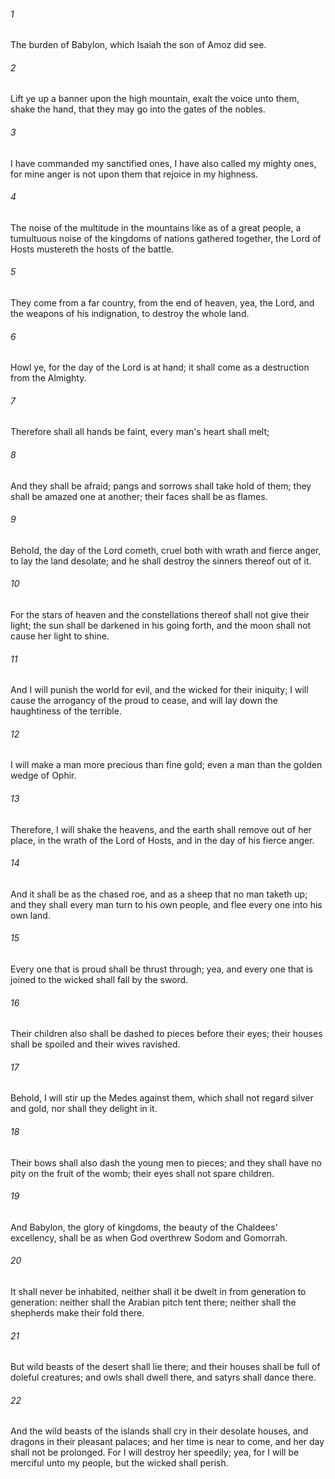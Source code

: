 ###### 1
The burden of Babylon, which Isaiah the son of Amoz did see.

###### 2
Lift ye up a banner upon the high mountain, exalt the voice unto them, shake the hand, that they may go into the gates of the nobles.

###### 3
I have commanded my sanctified ones, I have also called my mighty ones, for mine anger is not upon them that rejoice in my highness.

###### 4
The noise of the multitude in the mountains like as of a great people, a tumultuous noise of the kingdoms of nations gathered together, the Lord of Hosts mustereth the hosts of the battle.

###### 5
They come from a far country, from the end of heaven, yea, the Lord, and the weapons of his indignation, to destroy the whole land.

###### 6
Howl ye, for the day of the Lord is at hand; it shall come as a destruction from the Almighty.

###### 7
Therefore shall all hands be faint, every man's heart shall melt;

###### 8
And they shall be afraid; pangs and sorrows shall take hold of them; they shall be amazed one at another; their faces shall be as flames.

###### 9
Behold, the day of the Lord cometh, cruel both with wrath and fierce anger, to lay the land desolate; and he shall destroy the sinners thereof out of it.

###### 10
For the stars of heaven and the constellations thereof shall not give their light; the sun shall be darkened in his going forth, and the moon shall not cause her light to shine.

###### 11
And I will punish the world for evil, and the wicked for their iniquity; I will cause the arrogancy of the proud to cease, and will lay down the haughtiness of the terrible.

###### 12
I will make a man more precious than fine gold; even a man than the golden wedge of Ophir.

###### 13
Therefore, I will shake the heavens, and the earth shall remove out of her place, in the wrath of the Lord of Hosts, and in the day of his fierce anger.

###### 14
And it shall be as the chased roe, and as a sheep that no man taketh up; and they shall every man turn to his own people, and flee every one into his own land.

###### 15
Every one that is proud shall be thrust through; yea, and every one that is joined to the wicked shall fall by the sword.

###### 16
Their children also shall be dashed to pieces before their eyes; their houses shall be spoiled and their wives ravished.

###### 17
Behold, I will stir up the Medes against them, which shall not regard silver and gold, nor shall they delight in it.

###### 18
Their bows shall also dash the young men to pieces; and they shall have no pity on the fruit of the womb; their eyes shall not spare children.

###### 19
And Babylon, the glory of kingdoms, the beauty of the Chaldees' excellency, shall be as when God overthrew Sodom and Gomorrah.

###### 20
It shall never be inhabited, neither shall it be dwelt in from generation to generation: neither shall the Arabian pitch tent there; neither shall the shepherds make their fold there.

###### 21
But wild beasts of the desert shall lie there; and their houses shall be full of doleful creatures; and owls shall dwell there, and satyrs shall dance there.

###### 22
And the wild beasts of the islands shall cry in their desolate houses, and dragons in their pleasant palaces; and her time is near to come, and her day shall not be prolonged. For I will destroy her speedily; yea, for I will be merciful unto my people, but the wicked shall perish.

